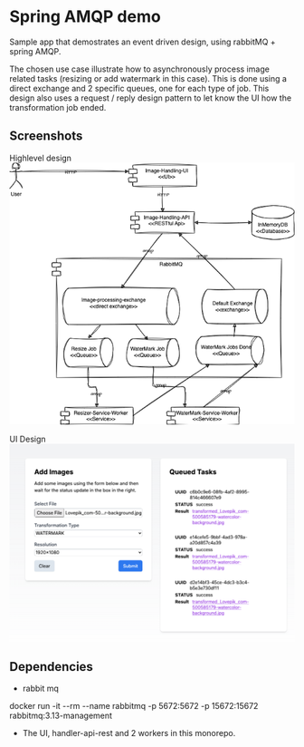 
# Spring AMQP demo
 
Sample app that demostrates an event driven design, using rabbitMQ + spring AMQP.

The chosen use case illustrate how to asynchronously process image related tasks (resizing or add watermark in this case). This is done using a direct exchange and 2 specific queues, one for each type of job. This design also uses a request / reply design pattern to let know the UI how the transformation job ended.


## Screenshots

Highlevel design
![App Screenshot](/image-loader-ui/public/diagram.png)

UI Design
![App Screenshot](/image-loader-ui/public/ui.png)

## Dependencies

- rabbit mq

docker run -it --rm --name rabbitmq -p 5672:5672 -p 15672:15672 rabbitmq:3.13-management

- The UI, handler-api-rest and 2 workers in this monorepo. 